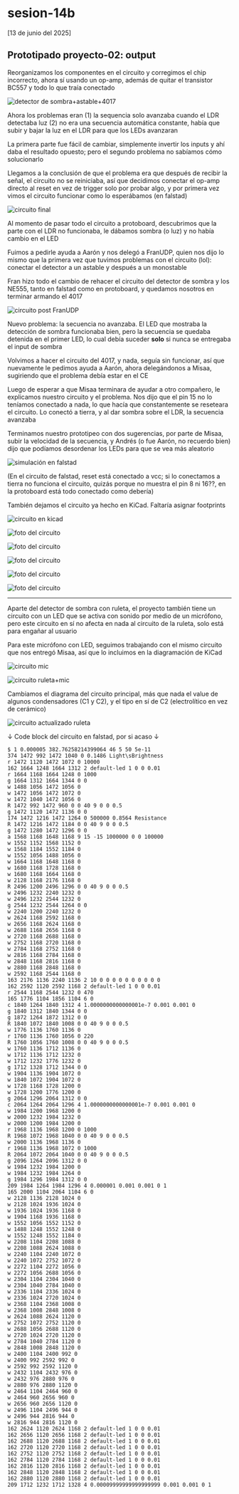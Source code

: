 # sesion-14b

[13 de junio del 2025]

## Prototipado proyecto-02: output

Reorganizamos los componentes en el circuito y corregimos el chip incorrecto, ahora sí usando un op-amp, además de quitar el transistor BC557 y todo lo que traía conectado

![detector de sombra+astable+4017](./archivos/dds_astable_sequence.png)

Ahora los problemas eran (1) la sequencia solo avanzaba cuando el LDR detectaba luz (2) no era una secuencia automática constante, había que subir y bajar la luz en el LDR para que los LEDs avanzaran

La primera parte fue fácil de cambiar, simplemente invertir los inputs y ahí daba el resultado opuesto; pero el segundo problema no sabíamos cómo solucionarlo

Llegamos a la conclusión de que el problema era que después de recibir la señal, el circuito no se reiniciaba, así que decidimos conectar el op-amp directo al reset en vez de trigger solo por probar algo, y por primera vez vimos el circuito funcionar como lo esperábamos (en falstad)

![circuito final](./archivos/circuito.png)

Al momento de pasar todo el circuito a protoboard, descubrimos que la parte con el LDR no funcionaba, le dábamos sombra (o luz) y no había cambio en el LED

Fuimos a pedirle ayuda a Aarón y nos delegó a FranUDP, quien nos dijo lo mismo que la primera vez que tuvimos problemas con el circuito (lol): conectar el detector a un astable y después a un monostable

Fran hizo todo el cambio de rehacer el circuito del detector de sombra y los NE555, tanto en falstad como en protoboard, y quedamos nosotros en terminar armando el 4017

![circuito post FranUDP](./archivos/circuito_franudp.png)

Nuevo problema: la secuencia no avanzaba. El LED que mostraba la detección de sombra funcionaba bien, pero la secuencia se quedaba detenida en el primer LED, lo cual debía suceder **solo** si nunca se entregaba el input de sombra

Volvimos a hacer el circuito del 4017, y nada, seguía sin funcionar, así que nuevamente le pedimos ayuda a Aarón, ahora delegándonos a Misaa, sugiriendo que el problema debía estar en el CE

Luego de esperar a que Misaa terminara de ayudar a otro compañero, le explicamos nuestro circuito y el problema. Nos dijo que el pin 15 no lo teníamos conectado a nada, lo que hacía que constantemente se reseteara el circuito. Lo conectó a tierra, y al dar sombra sobre el LDR, la secuencia avanzaba

Terminamos nuestro prototipeo con dos sugerencias, por parte de Misaa, subir la velocidad de la secuencia, y Andrés (o fue Aarón, no recuerdo bien) dijo que podíamos desordenar los LEDs para que se vea más aleatorio

![simulación en falstad](./archivos/simulacion.gif)

(En el circuito de falstad, reset está conectado a vcc; si lo conectamos a tierra no funciona el circuito, quizás porque no muestra el pin 8 ni 16??, en la protoboard está todo conectado como debería)

También dejamos el circuito ya hecho en KiCad. Faltaría asignar footprints

![circuito en kicad](./archivos/kicadfinal.png)

![foto del circuito](./archivos/fotocircuito_1.jpg)

![foto del circuito](./archivos/fotocircuito_2.jpg)

![foto del circuito](./archivos/fotocircuito_3.jpg)

![foto del circuito](./archivos/fotocircuito_4.jpg)

![foto del circuito](./archivos/fotocircuito_5.jpg)

***
Aparte del detector de sombra con ruleta, el proyecto también tiene un circuito con un LED que se activa con sonido por medio de un micrófono, pero este circuito en sí no afecta en nada al circuito de la ruleta, solo está para engañar al usuario

Para este micrófono con LED, seguimos trabajando con el mismo circuito que nos entregó Misaa, así que lo incluimos en la diagramación de KiCad

![circuito mic](./archivos/mic.png)

![circuito ruleta+mic](./archivos/ruletamic.png)

Cambiamos el diagrama del circuito principal, más que nada el value de algunos condensadores (C1 y C2), y el tipo en sí de C2 (electrolítico en vez de cerámico)

![circuito actualizado ruleta](./archivos/ruleta.png)

&darr; Code block del circuito en falstad, por si acaso &darr;

```text
$ 1 0.000005 382.76258214399064 46 5 50 5e-11
374 1472 992 1472 1040 0 0.1486 Light\sBrightness
r 1472 1120 1472 1072 0 10000
162 1664 1248 1664 1312 2 default-led 1 0 0 0.01
r 1664 1168 1664 1248 0 1000
g 1664 1312 1664 1344 0 0
w 1488 1056 1472 1056 0
w 1472 1056 1472 1072 0
w 1472 1040 1472 1056 0
R 1472 992 1472 960 0 0 40 9 0 0 0.5
g 1472 1120 1472 1136 0 0
174 1472 1216 1472 1264 0 500000 0.8564 Resistance
R 1472 1216 1472 1184 0 0 40 9 0 0 0.5
g 1472 1280 1472 1296 0 0
a 1568 1168 1648 1168 9 15 -15 1000000 0 0 100000
w 1552 1152 1568 1152 0
w 1568 1184 1552 1184 0
w 1552 1056 1488 1056 0
w 1664 1168 1648 1168 0
w 1680 1168 1728 1168 0
w 1680 1168 1664 1168 0
w 2128 1168 2176 1168 0
R 2496 1200 2496 1296 0 0 40 9 0 0 0.5
w 2496 1232 2240 1232 0
w 2496 1232 2544 1232 0
g 2544 1232 2544 1264 0 0
w 2240 1200 2240 1232 0
w 2624 1168 2592 1168 0
w 2656 1168 2624 1168 0
w 2688 1168 2656 1168 0
w 2720 1168 2688 1168 0
w 2752 1168 2720 1168 0
w 2784 1168 2752 1168 0
w 2816 1168 2784 1168 0
w 2848 1168 2816 1168 0
w 2880 1168 2848 1168 0
w 2592 1168 2544 1168 0
163 2176 1136 2240 1136 2 10 0 0 0 0 0 0 0 0 0 0
162 2592 1120 2592 1168 2 default-led 1 0 0 0.01
r 2544 1168 2544 1232 0 470
165 1776 1104 1856 1104 6 0
c 1840 1264 1840 1312 4 1.0000000000000001e-7 0.001 0.001 0
g 1840 1312 1840 1344 0 0
g 1872 1264 1872 1312 0 0
R 1840 1072 1840 1008 0 0 40 9 0 0 0.5
w 1776 1136 1760 1136 0
r 1760 1136 1760 1056 0 220
R 1760 1056 1760 1008 0 0 40 9 0 0 0.5
w 1760 1136 1712 1136 0
w 1712 1136 1712 1232 0
w 1712 1232 1776 1232 0
g 1712 1328 1712 1344 0 0
w 1904 1136 1904 1072 0
w 1840 1072 1904 1072 0
w 1728 1168 1728 1200 0
w 1728 1200 1776 1200 0
g 2064 1296 2064 1312 0 0
c 2064 1264 2064 1296 4 1.0000000000000001e-7 0.001 0.001 0
w 1984 1200 1968 1200 0
w 2000 1232 1984 1232 0
w 2000 1200 1984 1200 0
r 1968 1136 1968 1200 0 1000
R 1968 1072 1968 1040 0 0 40 9 0 0 0.5
w 2000 1136 1968 1136 0
r 1968 1136 1968 1072 0 1000
R 2064 1072 2064 1040 0 0 40 9 0 0 0.5
g 2096 1264 2096 1312 0 0
w 1984 1232 1984 1200 0
w 1984 1232 1984 1264 0
g 1984 1296 1984 1312 0 0
209 1984 1264 1984 1296 4 0.000001 0.001 0.001 0 1
165 2000 1104 2064 1104 6 0
w 2128 1136 2128 1024 0
w 2128 1024 1936 1024 0
w 1936 1024 1936 1168 0
w 1904 1168 1936 1168 0
w 1552 1056 1552 1152 0
w 1488 1248 1552 1248 0
w 1552 1248 1552 1184 0
w 2208 1104 2208 1088 0
w 2208 1088 2624 1088 0
w 2240 1104 2240 1072 0
w 2240 1072 2752 1072 0
w 2272 1104 2272 1056 0
w 2272 1056 2688 1056 0
w 2304 1104 2304 1040 0
w 2304 1040 2784 1040 0
w 2336 1104 2336 1024 0
w 2336 1024 2720 1024 0
w 2368 1104 2368 1008 0
w 2368 1008 2848 1008 0
w 2624 1088 2624 1120 0
w 2752 1072 2752 1120 0
w 2688 1056 2688 1120 0
w 2720 1024 2720 1120 0
w 2784 1040 2784 1120 0
w 2848 1008 2848 1120 0
w 2400 1104 2400 992 0
w 2400 992 2592 992 0
w 2592 992 2592 1120 0
w 2432 1104 2432 976 0
w 2432 976 2880 976 0
w 2880 976 2880 1120 0
w 2464 1104 2464 960 0
w 2464 960 2656 960 0
w 2656 960 2656 1120 0
w 2496 1104 2496 944 0
w 2496 944 2816 944 0
w 2816 944 2816 1120 0
162 2624 1120 2624 1168 2 default-led 1 0 0 0.01
162 2656 1120 2656 1168 2 default-led 1 0 0 0.01
162 2688 1120 2688 1168 2 default-led 1 0 0 0.01
162 2720 1120 2720 1168 2 default-led 1 0 0 0.01
162 2752 1120 2752 1168 2 default-led 1 0 0 0.01
162 2784 1120 2784 1168 2 default-led 1 0 0 0.01
162 2816 1120 2816 1168 2 default-led 1 0 0 0.01
162 2848 1120 2848 1168 2 default-led 1 0 0 0.01
162 2880 1120 2880 1168 2 default-led 1 0 0 0.01
209 1712 1232 1712 1328 4 0.00009999999999999999 0.001 0.001 0 1
```
